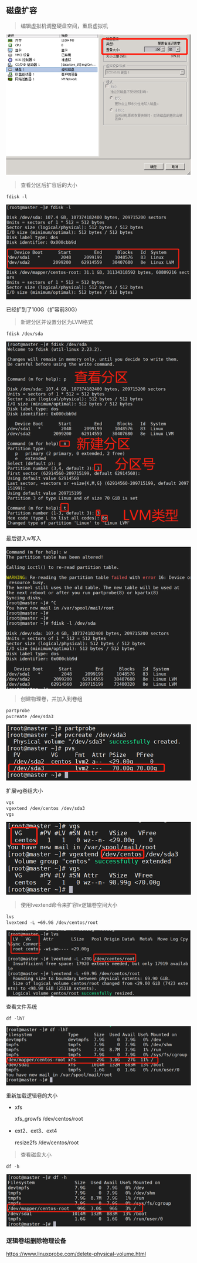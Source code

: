 ## 磁盘扩容

> 编辑虚拟机调整硬盘空间，重启虚拟机

![](images/scaledisk.jpg)

> 查看分区后扩容后的大小

    fdisk -l
    
![](images/fdisk.png)

已经扩到了100G（扩容前30G）

> 新建分区并设置分区为LVM格式

    fdisk /dev/sda
    
![](images/fdisk_new_part.png)

最后键入w写入

![](images/fdisk_new_lvm_part.png)

> 创建物理卷，并加入到卷组

    partprobe
    pvcreate /dev/sda3
    
![](images/partprobe.png)
    
扩展vg卷组大小

    vgs
    vgextend /dev/centos /dev/sda3
    vgs

![](images/extend_vgs.png)


> 使用lvextend命令来扩容lv逻辑卷空间大小

    lvs
    lvextend -L +69.9G /dev/centos/root
    
![](images/extend_lvs.png)

查看文件系统

    df -lhT

![](images/fstype.jpg)
    
重新加载逻辑卷的大小

- xfs


    xfs_growfs /dev/centos/root
    
- ext2、ext3、ext4


    resize2fs /dev/centos/root
    
> 查看磁盘大小

    df -h    
    
![](images/extended_disk.jpg)
    

### 逻辑卷组删除物理设备

https://www.linuxprobe.com/delete-physical-volume.html

    
